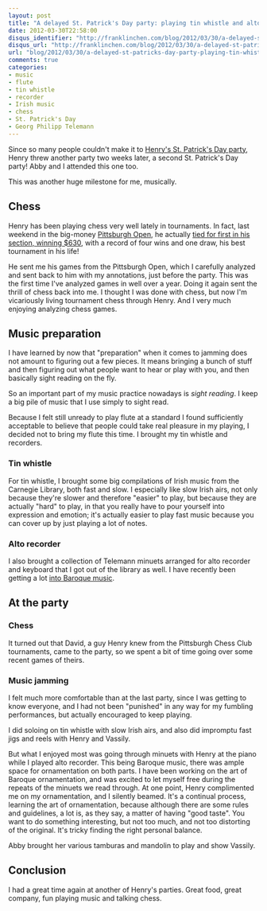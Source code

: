 ```yaml
---
layout: post
title: "A delayed St. Patrick's Day party: playing tin whistle and alto recorder"
date: 2012-03-30T22:58:00
disqus_identifier: "http://franklinchen.com/blog/2012/03/30/a-delayed-st-patricks-day-party-playing-tin-whistle-and-alto-recorder/"
disqus_url: "http://franklinchen.com/blog/2012/03/30/a-delayed-st-patricks-day-party-playing-tin-whistle-and-alto-recorder/"
url: "blog/2012/03/30/a-delayed-st-patricks-day-party-playing-tin-whistle-and-alto-recorder/"
comments: true
categories: 
- music
- flute
- tin whistle
- recorder
- Irish music
- chess
- St. Patrick's Day
- Georg Philipp Telemann
---
```

Since so many people couldn't make it to [Henry's St. Patrick's Day party](/blog/2012/03/17/st-patricks-day-party-playing-tin-whistle-and-flute/), Henry threw another party two weeks later, a second St. Patrick's Day party! Abby and I attended this one too.

This was another huge milestone for me, musically.

<!--more-->

## Chess

Henry has been playing chess very well lately in tournaments. In fact, last weekend in the big-money [Pittsburgh Open](http://www.chesstour.com/pit12.htm), he actually [tied for first in his section, winning $630](http://chesstournamentservices.com/cca/tag/pittsburgh-open-2012-standings/), with a record of four wins and one draw, his best tournament in his life!

He sent me his games from the Pittsburgh Open, which I carefully analyzed and sent back to him with my annotations, just before the party. This was the first time I've analyzed games in well over a year. Doing it again sent the thrill of chess back into me. I thought I was done with chess, but now I'm vicariously living tournament chess through Henry. And I very much enjoying analyzing chess games.

## Music preparation

I have learned by now that "preparation" when it comes to jamming does not amount to figuring out a few pieces. It means bringing a bunch of stuff and then figuring out what people want to hear or play with you, and then basically sight reading on the fly.

So an important part of my music practice nowadays is *sight reading*. I keep a big pile of music that I use simply to sight read.

Because I felt still unready to play flute at a standard I found sufficiently acceptable to believe that people could take real pleasure in my playing, I decided not to bring my flute this time. I brought my tin whistle and recorders.

### Tin whistle

For tin whistle, I brought some big compilations of Irish music from the Carnegie Library, both fast and slow. I especially like slow Irish airs, not only because they're slower and therefore "easier" to play, but because they are actually "hard" to play, in that you really have to pour yourself into expression and emotion; it's actually easier to play fast music because you can cover up by just playing a lot of notes.

### Alto recorder

I also brought a collection of Telemann minuets arranged for alto recorder and keyboard that I got out of the library as well. I have recently been getting a lot [into Baroque music](/blog/2012/03/21/flute-update-celebrating-bachs-birthday/).

## At the party

### Chess

It turned out that David, a guy Henry knew from the Pittsburgh Chess Club tournaments, came to the party, so we spent a bit of time going over some recent games of theirs.

### Music jamming

I felt much more comfortable than at the last party, since I was getting to know everyone, and I had not been "punished" in any way for my fumbling performances, but actually encouraged to keep playing.

I did soloing on tin whistle with slow Irish airs, and also did impromptu fast jigs and reels with Henry and Vassily.

But what I enjoyed most was going through minuets with Henry at the piano while I played alto recorder. This being Baroque music, there was ample space for ornamentation on both parts. I have been working on the art of Baroque ornamentation, and was excited to let myself free during the repeats of the minuets we read through. At one point, Henry complimented me on my ornamentation, and I silently beamed. It's a continual process, learning the art of ornamentation, because although there are some rules and guidelines, a lot is, as they say, a matter of having "good taste". You want to do something interesting, but not too much, and not too distorting of the original. It's tricky finding the right personal balance.

Abby brought her various tamburas and mandolin to play and show Vassily.

## Conclusion

I had a great time again at another of Henry's parties. Great food, great company, fun playing music and talking chess.
